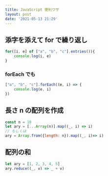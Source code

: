 ```yaml
---
title: JavaScript 便利ワザ
layout: post
date: '2021-05-13 21:29'
---
```


## 添字を添えて for で繰り返し

```js
for([i, e] of ["a", "b", "c"].entries()){
    console.log(i, e)
}
```

### forEach でも
```js
["a", "b", "c"].forEach((e, i) => {
    console.log(e, i)
})
```

## 長さ n の配列を作成
```js
const n = 10
let ary = [...Array(n)].map((_, i) => i)
// もしくは
ary = Array.from({length: n}).map((_, i)=> i)
```

## 配列の和
```js
let ary = [1, 2, 3, 4, 5]
ary.reduce((_, v) => _ + v)
```